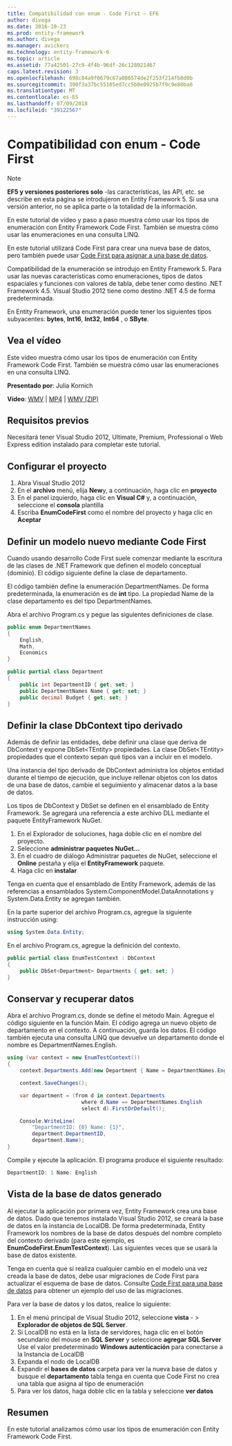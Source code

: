 ```yaml
---
title: Compatibilidad con enum - Code First – EF6
author: divega
ms.date: 2016-10-23
ms.prod: entity-framework
ms.author: divega
ms.manager: avickers
ms.technology: entity-framework-6
ms.topic: article
ms.assetid: 77a42501-27c9-4f4b-96df-26c128021467
caps.latest.revision: 3
ms.openlocfilehash: 698c84a9f0679c67a086574de2f253f214fb8d0b
ms.sourcegitcommit: 390f3a37bc55105ed7cc5b0e0925b7f9c9e80ba6
ms.translationtype: MT
ms.contentlocale: es-ES
ms.lasthandoff: 07/09/2018
ms.locfileid: "39122567"
---
```

# <a name="enum-support---code-first"></a>Compatibilidad con enum - Code First
> [!NOTE]
> **EF5 y versiones posteriores solo** -las características, las API, etc. se describe en esta página se introdujeron en Entity Framework 5. Si usa una versión anterior, no se aplica parte o la totalidad de la información.

En este tutorial de vídeo y paso a paso muestra cómo usar los tipos de enumeración con Entity Framework Code First. También se muestra cómo usar las enumeraciones en una consulta LINQ.

En este tutorial utilizará Code First para crear una nueva base de datos, pero también puede usar [Code First para asignar a una base de datos](~/ef6/modeling/code-first/workflows/existing-database.md).

Compatibilidad de la enumeración se introdujo en Entity Framework 5. Para usar las nuevas características como enumeraciones, tipos de datos espaciales y funciones con valores de tabla, debe tener como destino .NET Framework 4.5. Visual Studio 2012 tiene como destino .NET 4.5 de forma predeterminada.

En Entity Framework, una enumeración puede tener los siguientes tipos subyacentes: **bytes**, **Int16**, **Int32**, **Int64** , o **SByte**.

## <a name="watch-the-video"></a>Vea el vídeo
Este vídeo muestra cómo usar los tipos de enumeración con Entity Framework Code First. También se muestra cómo usar las enumeraciones en una consulta LINQ.

**Presentado por**: Julia Kornich

**Vídeo**: [WMV](http://download.microsoft.com/download/A/5/8/A583DEE8-FD5C-47EE-A4E1-966DDF39D1DA/HDI-ITPro-MSDN-winvideo-enumwithcodefirst.wmv) | [MP4](http://download.microsoft.com/download/A/5/8/A583DEE8-FD5C-47EE-A4E1-966DDF39D1DA/HDI-ITPro-MSDN-mp4video-enumwithcodefirst.m4v) | [WMV (ZIP)](http://download.microsoft.com/download/A/5/8/A583DEE8-FD5C-47EE-A4E1-966DDF39D1DA/HDI-ITPro-MSDN-winvideo-enumwithcodefirst.zip)

## <a name="pre-requisites"></a>Requisitos previos

Necesitará tener Visual Studio 2012, Ultimate, Premium, Professional o Web Express edition instalado para completar este tutorial.

 

## <a name="set-up-the-project"></a>Configurar el proyecto

1.  Abra Visual Studio 2012
2.  En el **archivo** menú, elija **New**y, a continuación, haga clic en **proyecto**
3.  En el panel izquierdo, haga clic en **Visual C\#** y, a continuación, seleccione el **consola** plantilla
4.  Escriba **EnumCodeFirst** como el nombre del proyecto y haga clic en **Aceptar**

## <a name="define-a-new-model-using-code-first"></a>Definir un modelo nuevo mediante Code First

Cuando usando desarrollo Code First suele comenzar mediante la escritura de las clases de .NET Framework que definen el modelo conceptual (dominio). El código siguiente define la clase de departamento.

El código también define la enumeración DepartmentNames. De forma predeterminada, la enumeración es de **int** tipo. La propiedad Name de la clase departamento es del tipo DepartmentNames.

Abra el archivo Program.cs y pegue las siguientes definiciones de clase.

``` csharp
public enum DepartmentNames
{
    English,
    Math,
    Economics
}     

public partial class Department
{
    public int DepartmentID { get; set; }
    public DepartmentNames Name { get; set; }
    public decimal Budget { get; set; }
}
```
 

## <a name="define-the-dbcontext-derived-type"></a>Definir la clase DbContext tipo derivado

Además de definir las entidades, debe definir una clase que deriva de DbContext y expone DbSet&lt;TEntity&gt; propiedades. La clase DbSet&lt;TEntity&gt; propiedades que el contexto sepan qué tipos van a incluir en el modelo.

Una instancia del tipo derivado de DbContext administra los objetos entidad durante el tiempo de ejecución, que incluye rellenar objetos con los datos de una base de datos, cambie el seguimiento y almacenar datos a la base de datos.

Los tipos de DbContext y DbSet se definen en el ensamblado de Entity Framework. Se agregará una referencia a este archivo DLL mediante el paquete EntityFramework NuGet.

1.  En el Explorador de soluciones, haga doble clic en el nombre del proyecto.
2.  Seleccione **administrar paquetes NuGet...**
3.  En el cuadro de diálogo Administrar paquetes de NuGet, seleccione el **Online** pestaña y elija el **EntityFramework** paquete.
4.  Haga clic en **instalar**

Tenga en cuenta que el ensamblado de Entity Framework, además de las referencias a ensamblados System.ComponentModel.DataAnnotations y System.Data.Entity se agregan también.

En la parte superior del archivo Program.cs, agregue la siguiente instrucción using:

``` csharp
using System.Data.Entity;
```

En el archivo Program.cs, agregue la definición del contexto. 

``` csharp
public partial class EnumTestContext : DbContext
{
    public DbSet<Department> Departments { get; set; }
}
```
 

## <a name="persist-and-retrieve-data"></a>Conservar y recuperar datos

Abra el archivo Program.cs, donde se define el método Main. Agregue el código siguiente en la función Main. El código agrega un nuevo objeto de departamento en el contexto. A continuación, guarda los datos. El código también ejecuta una consulta LINQ que devuelve un departamento donde el nombre es DepartmentNames.English.

``` csharp
using (var context = new EnumTestContext())
{
    context.Departments.Add(new Department { Name = DepartmentNames.English });

    context.SaveChanges();

    var department = (from d in context.Departments
                        where d.Name == DepartmentNames.English
                        select d).FirstOrDefault();

    Console.WriteLine(
        "DepartmentID: {0} Name: {1}",
        department.DepartmentID,  
        department.Name);
}
```

Compile y ejecute la aplicación. El programa produce el siguiente resultado:

``` csharp
DepartmentID: 1 Name: English
```
 

## <a name="view-the-generated-database"></a>Vista de la base de datos generado

Al ejecutar la aplicación por primera vez, Entity Framework crea una base de datos. Dado que tenemos instalado Visual Studio 2012, se creará la base de datos en la instancia de LocalDB. De forma predeterminada, Entity Framework los nombres de la base de datos después del nombre completo del contexto derivado (para este ejemplo, es **EnumCodeFirst.EnumTestContext**). Las siguientes veces que se usará la base de datos existente.  

Tenga en cuenta que si realiza cualquier cambio en el modelo una vez creada la base de datos, debe usar migraciones de Code First para actualizar el esquema de base de datos. Consulte [Code First para una base de datos](~/ef6/modeling/code-first/workflows/new-database.md) para obtener un ejemplo del uso de las migraciones.

Para ver la base de datos y los datos, realice lo siguiente:

1.  En el menú principal de Visual Studio 2012, seleccione **vista**  - &gt; **Explorador de objetos de SQL Server**.
2.  Si LocalDB no está en la lista de servidores, haga clic en el botón secundario del mouse en **SQL Server** y seleccione **agregar SQL Server** Use el valor predeterminado **Windows autenticación** para conectarse a la Instancia de LocalDB
3.  Expanda el nodo de LocalDB
4.  Expandir el **bases de datos** carpeta para ver la nueva base de datos y busque el **departamento** tabla tenga en cuenta que Code First no crea una tabla que asigna al tipo de enumeración
5.  Para ver los datos, haga doble clic en la tabla y seleccione **ver datos**

## <a name="summary"></a>Resumen

En este tutorial analizamos cómo usar los tipos de enumeración con Entity Framework Code First. 

